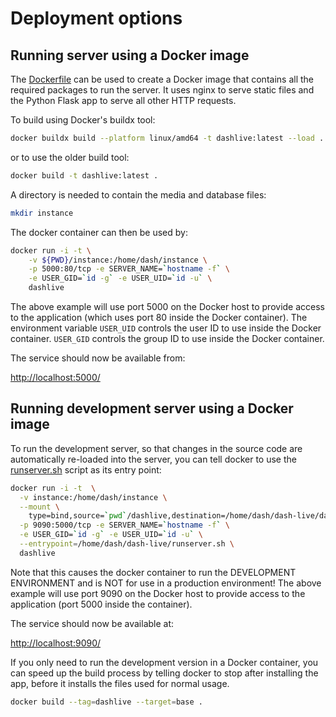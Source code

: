 # Deployment options

## Running server using a Docker image

The [Dockerfile](../Dockerfile) can be used to create a Docker image
that contains all the required packages to run the server. It uses
nginx to serve static files and the Python Flask app to serve all other
HTTP requests.

To build using Docker's buildx tool:

```sh
docker buildx build --platform linux/amd64 -t dashlive:latest --load .
```

or to use the older build tool:

```sh
docker build -t dashlive:latest .
```

A directory is needed to contain the media and database files:

```sh
mkdir instance
```

The docker container can then be used by:

```sh
docker run -i -t \
    -v ${PWD}/instance:/home/dash/instance \
    -p 5000:80/tcp -e SERVER_NAME=`hostname -f` \
    -e USER_GID=`id -g` -e USER_UID=`id -u` \
    dashlive
```

The above example will use port 5000 on the Docker host to provide
access to the application (which uses port 80 inside the Docker
container). The environment variable `USER_UID` controls the user
ID to use inside the Docker container. `USER_GID` controls the group
ID to use inside the Docker container.

The service should now be available from:

[http://localhost:5000/]([http://localhost:5000/])

## Running development server using a Docker image

To run the development server, so that changes in the source code are
automatically re-loaded into the server, you can tell docker to use
the [runserver.sh](../runserver.sh) script as its entry point:

```sh
docker run -i -t  \
  -v instance:/home/dash/instance \
  --mount \
    type=bind,source=`pwd`/dashlive,destination=/home/dash/dash-live/dashlive \
  -p 9090:5000/tcp -e SERVER_NAME=`hostname -f` \
  -e USER_GID=`id -g` -e USER_UID=`id -u` \
  --entrypoint=/home/dash/dash-live/runserver.sh \
  dashlive
```

Note that this causes the docker container to run the DEVELOPMENT
ENVIRONMENT and is NOT for use in a production environment! The
above example will use port 9090 on the Docker host to provide
access to the application (port 5000 inside the container).

The service should now be available at:

[http://localhost:9090/]([http://localhost:9090/])


If you only need to run the development version in a Docker container,
you can speed up the build process by telling docker to stop after
installing the app, before it installs the files used for normal usage.

```sh
docker build --tag=dashlive --target=base .
```
